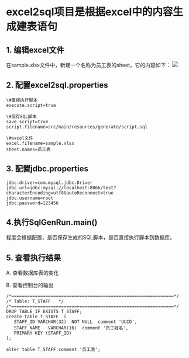 # excel2sql项目是根据excel中的内容生成建表语句 #


## 1. 编辑excel文件 ##
在sample.xlsx文件中，新建一个名称为员工表的sheet，它的内容如下：
![](http://i.imgur.com/hLjn5Nz.png)

## 2. 配置excel2sql.properties ##

    \#直接执行脚本
    execute.script=true
    
    \#保存SQL脚本
    save.script=true
    script.filename=src/main/resources/generate/script.sql
    
    \#excel文件
    excel.filename=sample.xlsx
    sheet.names=员工表


## 3. 配置jdbc.properties ##
    jdbc.driver=com.mysql.jdbc.Driver
    jdbc.url=jdbc:mysql://localhost:8066/test?characterEncoding=utf8&autoReconnect=true
    jdbc.username=root
    jdbc.password=123456

## 4.执行SqlGenRun.main() ##
程度会根据配置，是否保存生成的SQL脚本，是否直接执行脚本到数据库。


## 5. 查看执行结果 ##
A. 查看数据库表的变化

B. 查看控制台的输出

    /*==============================================================*/
    /* Table: T_STAFF   */
    /*==============================================================*/
    DROP TABLE IF EXISTS T_STAFF;
    create table T_STAFF  ( 
       STAFF_ID VARCHAR(32)  NOT NULL  comment 'UUID',
       STAFF_NAME   VARCHAR(16)  comment '员工姓名',
       PRIMARY KEY (STAFF_ID)
    );
    
    alter table T_STAFF comment '员工表';



